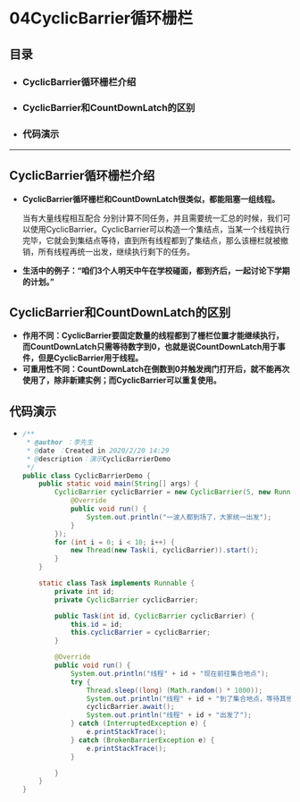 # 04CyclicBarrier循环栅栏

## 目录

- ### **CyclicBarrier循环栅栏介绍**

- ### **CyclicBarrier和CountDownLatch的区别**

- ### **代码演示**

------

## **CyclicBarrier循环栅栏介绍**

- **CyclicBarrier循环栅栏和CountDownLatch很类似，都能阻塞一组线程。**

  当有大量线程相互配合 分别计算不同任务，并且需要统一汇总的时候，我们可以使用CyclicBarrier。CyclicBarrier可以构造一个集结点，当某一个线程执行完毕，它就会到集结点等待，直到所有线程都到了集结点，那么该栅栏就被撤销，所有线程再统一出发，继续执行剩下的任务。

- **生活中的例子：“咱们3个人明天中午在学校碰面，都到齐后，一起讨论下学期的计划。”**

## **CyclicBarrier和CountDownLatch的区别**

- **作用不同：CyclicBarrier要固定数量的线程都到了栅栏位置才能继续执行，而CountDownLatch只需等待数字到0，也就是说CountDownLatch用于事件，但是CyclicBarrier用于线程。**
- **可重用性不同：CountDownLatch在倒数到0并触发阀门打开后，就不能再次使用了，除非新建实例；而CyclicBarrier可以重复使用。**

## **代码演示**

- ```java
  /**
   * @author ：李先生
   * @date ：Created in 2020/2/20 14:29
   * @description：演示CyclicBarrierDemo
   */
  public class CyclicBarrierDemo {
      public static void main(String[] args) {
          CyclicBarrier cyclicBarrier = new CyclicBarrier(5, new Runnable() {
              @Override
              public void run() {
                  System.out.println("一波人都到场了，大家统一出发");
              }
          });
          for (int i = 0; i < 10; i++) {
              new Thread(new Task(i, cyclicBarrier)).start();
          }
      }
  
      static class Task implements Runnable {
          private int id;
          private CyclicBarrier cyclicBarrier;
  
          public Task(int id, CyclicBarrier cyclicBarrier) {
              this.id = id;
              this.cyclicBarrier = cyclicBarrier;
          }
  
          @Override
          public void run() {
              System.out.println("线程" + id + "现在前往集合地点");
              try {
                  Thread.sleep((long) (Math.random() * 1000));
                  System.out.println("线程" + id + "到了集合地点，等待其他人");
                  cyclicBarrier.await();
                  System.out.println("线程" + id + "出发了");
              } catch (InterruptedException e) {
                  e.printStackTrace();
              } catch (BrokenBarrierException e) {
                  e.printStackTrace();
              }
  
          }
      }
  }
  ```

  